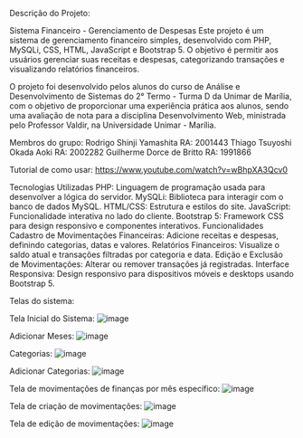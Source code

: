 Descrição do Projeto:

Sistema Financeiro - Gerenciamento de Despesas
Este projeto é um sistema de gerenciamento financeiro simples, desenvolvido com PHP, MySQLi, CSS, HTML, JavaScript e Bootstrap 5. O objetivo é permitir aos usuários gerenciar suas receitas e despesas, categorizando transações e visualizando relatórios financeiros.

O projeto foi desenvolvido pelos alunos do curso de Análise e Desenvolvimento de Sistemas do 2° Termo - Turma D da Unimar de Marília, com o objetivo de proporcionar uma experiência prática aos alunos, sendo uma avaliação de nota para a disciplina Desenvolvimento Web, ministrada pelo Professor Valdir, na Universidade Unimar - Marília.

Membros do grupo:
Rodrigo Shinji Yamashita RA: 2001443
Thiago Tsuyoshi Okada Aoki RA: 2002282
Guilherme Dorce de Britto RA: 1991866

Tutorial de como usar:
https://www.youtube.com/watch?v=wBhpXA3Qcv0

Tecnologias Utilizadas
PHP: Linguagem de programação usada para desenvolver a lógica do servidor.
MySQLi: Biblioteca para interagir com o banco de dados MySQL.
HTML/CSS: Estrutura e estilos do site.
JavaScript: Funcionalidade interativa no lado do cliente.
Bootstrap 5: Framework CSS para design responsivo e componentes interativos.
Funcionalidades
Cadastro de Movimentações Financeiras: Adicione receitas e despesas, definindo categorias, datas e valores.
Relatórios Financeiros: Visualize o saldo atual e transações filtradas por categoria e data.
Edição e Exclusão de Movimentações: Alterar ou remover transações já registradas.
Interface Responsiva: Design responsivo para dispositivos móveis e desktops usando Bootstrap 5.

Telas do sistema:

Tela Inicial do Sistema:
![image](https://github.com/user-attachments/assets/2ad40a27-3acf-42dc-ba75-cd71ffbae74a)

Adicionar Meses:
![image](https://github.com/user-attachments/assets/e2adcefe-86ef-4c06-8a88-b9d3cc6c8d97)

Categorias:
![image](https://github.com/user-attachments/assets/07beef0f-a24a-475b-8b21-9ed4e14c7a45)

Adicionar Categorias:
![image](https://github.com/user-attachments/assets/03dfa74d-10c8-42b3-ba6f-4b7fe051de64)

Tela de movimentações de finanças por mês específico:
![image](https://github.com/user-attachments/assets/2f6ccc65-c29b-4dd2-af84-6ab09da993e0)

Tela de criação de movimentações:
![image](https://github.com/user-attachments/assets/9291e89e-f99a-4ce0-aec6-aef1c03c2b15)

Tela de edição de movimentações:
![image](https://github.com/user-attachments/assets/adc0e706-8afc-4a62-9abf-e06d48bafab7)

